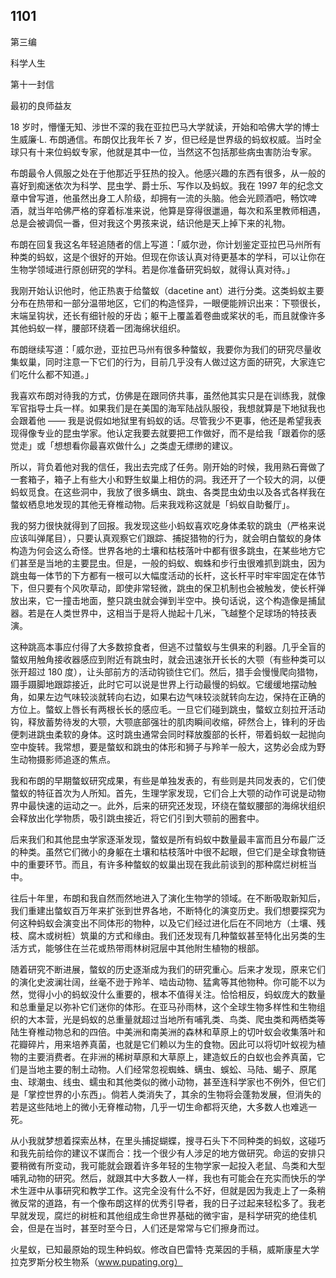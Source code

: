 

## 1101

第三编

科学人生

第十一封信

最初的良师益友

18 岁时，懵懂无知、涉世不深的我在亚拉巴马大学就读，开始和哈佛大学的博士生威廉·L. 布朗通信。布朗仅比我年长 7 岁，但已经是世界级的蚂蚁权威。当时全球只有十来位蚂蚁专家，他就是其中一位，当然这不包括那些病虫害防治专家。

布朗最令人佩服之处在于他那近乎狂热的投入。他感兴趣的东西有很多，从一般的喜好到痴迷依次为科学、昆虫学、爵士乐、写作以及蚂蚁。我在 1997 年的纪念文章中曾写道，他虽然出身工人阶级，却拥有一流的头脑。他会光顾酒吧，畅饮啤酒，就当年哈佛严格的穿着标准来说，他算是穿得很邋遢，每次和系里教师相遇，总是会被调侃一番，但对我这个男孩来说，结识他是天上掉下来的礼物。

布朗在回复我这名年轻追随者的信上写道：「威尔逊，你计划鉴定亚拉巴马州所有种类的蚂蚁，这是个很好的开始。但现在你该认真对待更基本的学科，可以让你在生物学领域进行原创研究的学科。若是你准备研究蚂蚁，就得认真对待。」

我刚开始认识他时，他正热衷于给螫蚁（dacetine ant）进行分类。这类蚂蚁主要分布在热带和一部分温带地区，它们的构造怪异，一眼便能辨识出来：下颚很长，末端呈钩状，还长有细针般的牙齿；躯干上覆盖着卷曲或桨状的毛，而且就像许多其他蚂蚁一样，腰部环绕着一团海绵状组织。

布朗继续写道：「威尔逊，亚拉巴马州有很多种螫蚁，我要你为我们的研究尽量收集蚁巢，同时注意一下它们的行为，目前几乎没有人做过这方面的研究，大家连它们吃什么都不知道。」

我喜欢布朗对待我的方式，仿佛是在跟同侪共事，虽然他其实只是在训练我，就像军官指导士兵一样。如果我们是在美国的海军陆战队服役，我想就算是下地狱我也会跟着他 —— 我是说假如地狱里有蚂蚁的话。尽管我少不更事，他还是希望我表现得像专业的昆虫学家。他认定我要去就要把工作做好，而不是给我「跟着你的感觉走」或「想想看你最喜欢做什么」之类虚无缥缈的建议。

所以，背负着他对我的信任，我出去完成了任务。刚开始的时候，我用熟石膏做了一套箱子，箱子上有些大小和野生蚁巢上相仿的洞。我还开了一个较大的洞，以便蚂蚁觅食。在这些洞中，我放了很多螨虫、跳虫、各类昆虫幼虫以及各式各样我在螫蚁栖息地发现的其他无脊椎动物。后来我戏称这就是「蚂蚁自助餐厅」。

我的努力很快就得到了回报。我发现这些小蚂蚁喜欢吃身体柔软的跳虫（严格来说应该叫弹尾目），只要认真观察它们跟踪、捕捉猎物的行为，就会明白螫蚁的身体构造为何会这么奇怪。世界各地的土壤和枯枝落叶中都有很多跳虫，在某些地方它们甚至是当地的主要昆虫。但是，一般的蚂蚁、蜘蛛和步行虫很难抓到跳虫，因为跳虫每一体节的下方都有一根可以大幅度活动的长杆，这长杆平时牢牢固定在体节下，但只要有个风吹草动，即使非常轻微，跳虫的保卫机制也会被触发，使长杆弹放出来，它一撞击地面，整只跳虫就会弹到半空中。换句话说，这个构造像是捕鼠器。若是在人类世界中，这相当于是将人抛起十几米，飞越整个足球场的特技表演。

这种跳高本事应付得了大多数掠食者，但逃不过螫蚁与生俱来的利器。几乎全盲的螫蚁用触角接收器感应到附近有跳虫时，就会迅速张开长长的大颚（有些种类可以张开超过 180 度），让头部前方的活动钩锁住它们。然后，猎手会慢慢爬向猎物，蹑手蹑脚地跟踪接近，此时它可以说是世界上行动最慢的蚂蚁。它缓缓地摆动触角，如果左边气味较淡就转向右边，如果右边气味较淡就转向左边，保持在正确的方位上。螫蚁上唇长有两根长长的感应毛。一旦它们碰到跳虫，螫蚁立刻拉开活动钩，释放蓄势待发的大颚，大颚底部强壮的肌肉瞬间收缩，砰然合上，锋利的牙齿便刺进跳虫柔软的身体。这时跳虫通常会同时释放腹部的长杆，带着蚂蚁一起抛向空中旋转。我常想，要是螫蚁和跳虫的体形和狮子与羚羊一般大，这势必会成为野生动物摄影师追逐的焦点。

我和布朗的早期螫蚁研究成果，有些是单独发表的，有些则是共同发表的，它们使螫蚁的特征首次为人所知。首先，生理学家发现，它们合上大颚的动作可说是动物界中最快速的运动之一。此外，后来的研究还发现，环绕在螫蚁腰部的海绵状组织会释放出化学物质，吸引跳虫接近，将它们引到大颚前的圈套中。

后来我们和其他昆虫学家逐渐发现，螫蚁是所有蚂蚁中数量最丰富而且分布最广泛的种类。虽然它们微小的身躯在土壤和枯枝落叶中很不起眼，但它们是全球食物链中的重要环节。而且，有许多种螫蚁的蚁巢出现在我此前谈到的那种腐烂树桩当中。

往后十年里，布朗和我自然而然地进入了演化生物学的领域。在不断吸取新知后，我们重建出螫蚁百万年来扩张到世界各地，不断特化的演变历史。我们想要探究为何这种蚂蚁会演变出不同体形的物种，以及它们经过进化后在不同地方（土壤、残枝、腐木或树桩）筑巢的方式和缘由。我们还发现有几种螫蚁甚至特化出另类的生活方式，能够住在兰花或热带雨林树冠层中其他附生植物的根部。

随着研究不断进展，螫蚁的历史逐渐成为我们的研究重心。后来才发现，原来它们的演化史波澜壮阔，丝毫不逊于羚羊、啮齿动物、猛禽等其他物种。你可能不以为然，觉得小小的蚂蚁没什么重要的，根本不值得关注。恰恰相反，蚂蚁庞大的数量和总重量足以弥补它们迷你的体形。在亚马孙雨林，这个全球生物多样性和生物组织的大本营，光是蚂蚁的总重量就超过当地所有哺乳类、鸟类、爬虫类和两栖类等陆生脊椎动物总和的四倍。中美洲和南美洲的森林和草原上的切叶蚁会收集落叶和花瓣碎片，用来培养真菌，也就是它们赖以为生的食物。因此可以将切叶蚁视为植物的主要消费者。在非洲的稀树草原和大草原上，建造蚁丘的白蚁也会养真菌，它们是当地主要的制土动物。人们经常忽视蜘蛛、螨虫、蜈蚣、马陆、蝎子、原尾虫、球潮虫、线虫、蠕虫和其他类似的微小动物，甚至连科学家也不例外，但它们是「掌控世界的小东西」。倘若人类消失了，其余的生物将会蓬勃发展，但消失的若是这些陆地上的微小无脊椎动物，几乎一切生命都将灭绝，大多数人也难逃一死。

从小我就梦想着探索丛林，在里头捕捉蝴蝶，搜寻石头下不同种类的蚂蚁，这碰巧和我先前给你的建议不谋而合：找一个很少有人涉足的地方做研究。命运的安排只要稍微有所变动，我可能就会跟着许多年轻的生物学家一起投入老鼠、鸟类和大型哺乳动物的研究。然后，就跟其中大多数人一样，我也有可能会在充实而快乐的学术生涯中从事研究和教学工作。这完全没有什么不好，但就是因为我走上了一条稍微反常的道路，有一个像布朗这样的优秀引导者，我的日子过起来轻松多了。我老早就发现，腐烂的树桩和其他组成生命世界基础的微宇宙，是科学研究的绝佳机会，但是在当时，甚至时至今日，人们还是常常与它们擦身而过。

火星蚁，已知最原始的现生种蚂蚁。修改自巴雷特·克莱因的手稿，威斯康星大学拉克罗斯分校生物系（www.pupating.org）
